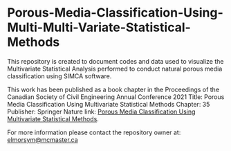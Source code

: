 # Porous-Media-Classification-Using-Multi-Multi-Variate-Statistical-Methods

This repository is created to document codes and data used to visualize the Multivariate Statistical Analysis performed to conduct natural porous media classification using SIMCA software.


This work has been published as a book chapter in the Proceedings of the Canadian Society of Civil Engineering Annual Conference 2021
Title: Porous Media Classification Using Multivariate Statistical Methods 
Chapter: 35
Publisher: Springer Nature
link: [Porous Media Classification Using Multivariate Statistical Methods](https://www.researchgate.net/publication/360165909_Porous_Media_Classification_Using_Multivariate_Statistical_Methods).

For more information please contact the repository owner at: elmorsym@mcmaster.ca
